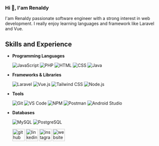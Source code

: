 ### Hi 👋, I'am Renaldy
I'am Renaldy passionate software engineer with a strong interest in web development. I really enjoy learning languages and framework like Laravel and Vue.

## Skills and Experience

- **Programming Languages**  

  ![JavaScript](https://img.shields.io/badge/JavaScript-%23F7DF1E.svg?style=for-the-badge&logo=javascript&logoColor=black)
  ![PHP](https://img.shields.io/badge/PHP-%23777BB4.svg?style=for-the-badge&logo=php&logoColor=white)
  ![HTML](https://img.shields.io/badge/HTML-%23E34F26.svg?style=for-the-badge&logo=html5&logoColor=white)
  ![CSS](https://img.shields.io/badge/CSS-%231572B6.svg?style=for-the-badge&logo=css3&logoColor=white)
  ![Java](https://img.shields.io/badge/Java-%23ED8B00.svg?style=for-the-badge&logo=java&logoColor=white)

- **Frameworks & Libraries**  

  ![Laravel](https://img.shields.io/badge/Laravel-%23FF2D20.svg?style=for-the-badge&logo=laravel&logoColor=white)
  ![Vue.js](https://img.shields.io/badge/Vue.js-%23341E98.svg?style=for-the-badge&logo=vuedotjs&logoColor=white)
  ![Tailwind CSS](https://img.shields.io/badge/TailwindCSS-%2338B2AC.svg?style=for-the-badge&logo=tailwind-css&logoColor=white)
  ![Node.js](https://img.shields.io/badge/Node.js-%23339933.svg?style=for-the-badge&logo=nodedotjs&logoColor=white)

- **Tools**  

  ![Git](https://img.shields.io/badge/Git-%23F05032.svg?style=for-the-badge&logo=git&logoColor=white)
  ![VS Code](https://img.shields.io/badge/VS%20Code-%23007ACC.svg?style=for-the-badge&logo=visualstudio&logoColor=white)
  ![NPM](https://img.shields.io/badge/NPM-%23007ACC.svg?style=for-the-badge&logo=npm&logoColor=white)
  ![Postman](https://img.shields.io/badge/Postman-%23FF6C37.svg?style=for-the-badge&logo=postman&logoColor=white)
  ![Android Studio](https://img.shields.io/badge/Android%20Studio-%2334285F.svg?style=for-the-badge&logo=android-studio&logoColor=white)

- **Databases**  

  ![MySQL](https://img.shields.io/badge/MySQL-%234479A1.svg?style=for-the-badge&logo=mysql&logoColor=white)
  ![PostgreSQL](https://img.shields.io/badge/PostgreSQL-%23316192.svg?style=for-the-badge&logo=postgresql&logoColor=white)


    [<img src='https://cdn.jsdelivr.net/npm/simple-icons@3.0.1/icons/github.svg' alt='github' height='40'>](https://github.com/RenaldyNaufalTA) 
[<img src='https://cdn.jsdelivr.net/npm/simple-icons@3.0.1/icons/linkedin.svg' alt='linkedin' height='40'>](https://www.linkedin.com/in/renaldynaufal/) 
[<img src='https://cdn.jsdelivr.net/npm/simple-icons@3.0.1/icons/instagram.svg' alt='instagram' height='40'>](https://www.instagram.com/reren144/) 
[<img src='https://cdn.jsdelivr.net/npm/simple-icons@3.0.1/icons/icloud.svg' alt='website' height='40'>](https://renaldy-naufal.netlify.app/)
